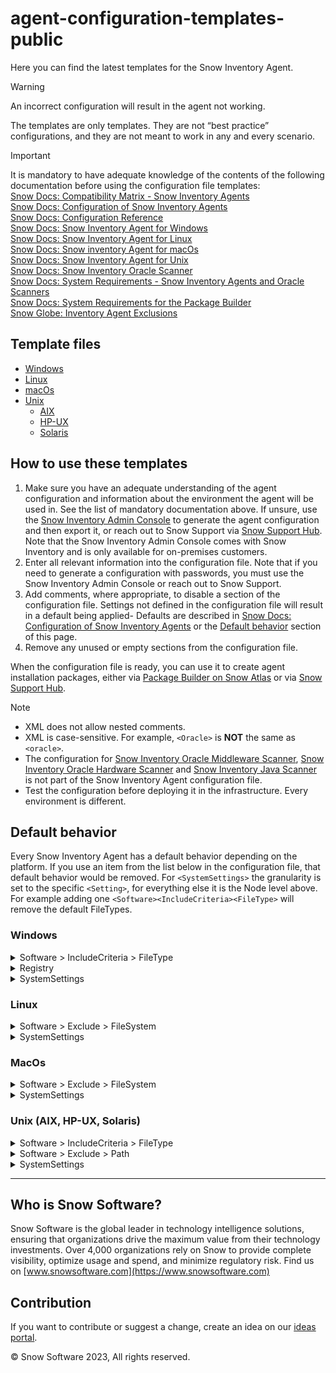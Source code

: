 # agent-configuration-templates-public

Here you can find the latest templates for the Snow Inventory Agent.

> [!WARNING]  
> An incorrect configuration will result in the agent not working.
>
> The templates are only templates. They are not “best practice” configurations, and they are not meant to work in any and every scenario.

> [!IMPORTANT]  
> It is mandatory to have adequate knowledge of the contents of the following documentation before using the configuration file templates:  
> [Snow Docs: Compatibility Matrix - Snow Inventory Agents](https://docs.snowsoftware.com/snow-compatibility-matrix/en/UUID-4d460220-56ef-9cc4-9ffe-ddd76ba92189.html)  
> [Snow Docs: Configuration of Snow Inventory Agents](https://docs.snowsoftware.com/snow-inventory-agents-and-oracle-scanners/en/UUID-c54938ea-877f-3e63-7948-57b1e654802f.html)  
> [Snow Docs: Configuration Reference](https://docs.snowsoftware.com/documentation-resources/snow-inventory/configuration-doc.html)  
> [Snow Docs: Snow Inventory Agent for Windows](https://docs.snowsoftware.com/snow-inventory-agents-and-oracle-scanners/en/UUID-a4ceda3e-9084-0bd8-c9c5-625964ee8e77.html)  
> [Snow Docs: Snow Inventory Agent for Linux](https://docs.snowsoftware.com/snow-inventory-agents-and-oracle-scanners/en/UUID-8143d4ba-088a-9fb8-c791-95e62b3e7ee4.html)  
> [Snow Docs: Snow inventory Agent for macOs](https://docs.snowsoftware.com/snow-inventory-agents-and-oracle-scanners/en/UUID-8f964073-e34f-01c6-e57c-76e648b015e8.html)  
> [Snow Docs: Snow Inventory Agent for Unix](https://docs.snowsoftware.com/snow-inventory-agents-and-oracle-scanners/en/UUID-93e9e6c7-33a0-0c85-c826-78f164c001ec.html)  
> [Snow Docs: Snow Inventory Oracle Scanner](https://docs.snowsoftware.com/snow-inventory-agents-and-oracle-scanners/en/UUID-a4e6b99f-a81d-42fd-5bb6-ebcf6dcb0e63.html)  
> [Snow Docs: System Requirements - Snow Inventory Agents and Oracle Scanners](https://docs.snowsoftware.com/snow-system-requirements/en/UUID-5e67847f-6c9b-5432-aa51-0fd32d9ce96c.html)  
> [Snow Docs: System Requirements for the Package Builder](https://docs.snowsoftware.com/snow-system-requirements/en/UUID-bf9d536d-bae2-2f07-2857-11ad85beee74.html)  
> [Snow Globe: Inventory Agent Exclusions](https://community.snowsoftware.com/s/article/Inventory-Agent-Exclusions)  

## Template files

- [Windows](/windows/snowagent.config)
- [Linux](/linux/snowagent.config)
- [macOs](/macos/snowagent.config)
- [Unix](/unix/snowagent.config)
  - [AIX](/unix/AIX/snowagent.config)
  - [HP-UX](/unix/HPUX/snowagent.config)
  - [Solaris](/unix/Solaris/snowagent.config)

## How to use these templates

1. Make sure you have an adequate understanding of the agent configuration and information about the environment the agent will be used in. See the list of mandatory documentation above. If unsure, use the [Snow Inventory Admin Console](https://docs.snowsoftware.com/snow-inventory-server/en/UUID-fdeec059-89bb-401e-5763-5719e89c79c2.html) to generate the agent configuration and then export it, or reach out to Snow Support via [Snow Support Hub](https://community.snowsoftware.com/s/support-hub). Note that the Snow Inventory Admin Console comes with Snow Inventory and is only available for on-premises customers.  
1. Enter all relevant information into the configuration file. Note that if you need to generate a configuration with passwords, you must use the Snow Inventory Admin Console or reach out to Snow Support.  
1. Add comments, where appropriate, to disable a section of the configuration file. Settings not defined in the configuration file will result in a default being applied- Defaults are described in [Snow Docs: Configuration of Snow Inventory Agents](https://docs.snowsoftware.com/snow-inventory-agents-and-oracle-scanners/en/UUID-c54938ea-877f-3e63-7948-57b1e654802f.html) or the [Default behavior](#default-behavior) section of this page.  
1. Remove any unused or empty sections from the configuration file.  

When the configuration file is ready, you can use it to create agent installation packages, either via [Package Builder on Snow Atlas](https://docs.snowsoftware.com/snow-atlas/en/UUID-7a0f8e25-6f02-b787-057d-ddf03c886e9c.html) or via [Snow Support Hub](https://community.snowsoftware.com/s/support-hub).

> [!Note]  
>
> - XML does not allow nested comments.  
> - XML is case-sensitive. For example, `<Oracle>` is **NOT** the same as `<oracle>`.  
> - The configuration for [Snow Inventory Oracle Middleware Scanner](https://docs.snowsoftware.com/snow-inventory-agents-and-oracle-scanners/en/UUID-7526d097-e486-f798-328f-b3aa7a5da385.html), [Snow Inventory Oracle Hardware Scanner](https://docs.snowsoftware.com/snow-inventory-agents-and-oracle-scanners/en/UUID-8f7ce834-805a-1a8b-6569-537844460727.html) and [Snow Inventory Java Scanner](https://docs.snowsoftware.com/snow-inventory-agents-and-oracle-scanners/en/UUID-29ad3c06-f149-1af4-c8b2-9b4de9e947f9.html) is not part of the Snow Inventory Agent configuration file.
> - Test the configuration before deploying it in the infrastructure. Every environment is different.

## Default behavior

Every Snow Inventory Agent has a default behavior depending on the platform. If you use an item from the list below in the configuration file, that default behavior would be removed. For `<SystemSettings>` the granularity is set to the specific `<Setting>`, for everything else it is the Node level above. For example adding one `<Software><IncludeCriteria><FileType>` will remove the default FileTypes.

### Windows

<details>
<summary>Software &gt; IncludeCriteria &gt; FileType</summary>

```xml
<Software>
    <IncludeCriteria>
      <FileType>exe</FileType>
      <FileType>wfd</FileType>
      <FileType>wfi</FileType>
      <FileType>wtd</FileType>
      <FileType>wti</FileType>
      <FileType>sys2</FileType>
      <FileType>lnk</FileType>
    </IncludeCriteria>
  </Software>
```

</details>


<details>
<summary>Registry</summary>

Please use the "Collect custom registry keys" Scanning Module referenced in [Snow Docs: Package Builder - Scanning Modules](https://docs.snowsoftware.com/snow-atlas/en/UUID-fbea6041-f6ea-480b-2b10-292936b39f46.html#UUID-fbea6041-f6ea-480b-2b10-292936b39f46_section-idm423333219851216) instead of adding additional registry queries. Otherwise you will lose

- Exchange Server details
- Windows Clustering details
- Virtual Machine details

and you would need to keep them updated manually.

</details>

<details>
<summary>SystemSettings</summary>

```xml
<SystemSettings>
    <Setting key="disable_all_updates" value="false" />
    <Setting key="env.is_virtual_desktop_infrastructure" value="false" />
    <Setting key="env.powershell_timeout" value="300000" />
    <Setting key="hardware.scan.device" value="true" />
    <Setting key="hardware.scan.displayadapter" value="true" />
    <Setting key="hardware.scan.enabled" value="true" />
    <Setting key="hardware.scan.expansionslot" value="true" />
    <Setting key="hardware.scan.keyboard" value="true" />
    <Setting key="hardware.scan.logicaldisk" value="true" />
    <Setting key="hardware.scan.memory" value="true" />
    <Setting key="hardware.scan.modem" value="true" />
    <Setting key="hardware.scan.monitor" value="true" />
    <Setting key="hardware.scan.mouse" value="true" />
    <Setting key="hardware.scan.multimedia" value="true" />
    <Setting key="hardware.scan.networkadapter" value="true" />
    <Setting key="hardware.scan.pci" value="true" />
    <Setting key="hardware.scan.physicaldisk" value="true" />
    <Setting key="hardware.scan.port" value="true" />
    <Setting key="hardware.scan.printer" value="true" />
    <Setting key="hardware.scan.processor" value="true" />
    <Setting key="hardware.scan.scsi" value="true" />
    <Setting key="hardware.scan.tapedrive" value="true" />
    <Setting key="hardware.scan.usb" value="true" />
    <Setting key="http.poll_interval" value="5400" />
    <Setting key="http.poll_variance" value="1800" />
    <Setting key="http.ssl_verify" value="true" />
    <Setting key="http.timeout" value="15" />
    <Setting key="legacy_webmetering.is_enabled" value="false" />
    <Setting key="log.append" value="false" />
    <Setting key="metering.is_enabled" value="true" />
    <Setting key="powershell.enabled" value="true" />
    <Setting key="powershell.encryption_key" value="" />
    <Setting key="privacy.hide_user" value="false" />
    <Setting key="privacy.hide_ip" value="false" />
    <Setting key="saas.edge.enabled" value="true" />
    <Setting key="saas.chrome.enabled" value="true" />
    <Setting key="saas.firefox.enabled" value="true" />
    <Setting key="send.max_scan_result_backlog_count" value="90" />
    <Setting key="software.scan.add_latency" value="0" />
    <Setting key="software.scan.custominfo" value="true" />
    <Setting key="software.scan.enabled" value="true" />
    <Setting key="software.scan.environmentvariables" value="true" />
    <Setting key="software.scan.fileshare" value="true" />
    <Setting key="software.scan.fonts" value="true" />
    <Setting key="software.scan.jar" value="true" />
    <Setting key="software.scan.loginuser" value="true" />
    <Setting key="software.scan.netclient" value="true" />
    <Setting key="software.scan.netprotocol" value="true" />
    <Setting key="software.scan.ntservice" value="true" />
    <Setting key="software.scan.odbc" value="true" />
    <Setting key="software.scan.swidtags" value="true" />
    <Setting key="software.scan.userscan" value="true" />
    <Setting key="software.scan.virtualsoftwareinfo" value="true" />
    <Setting key="wmi.poll_interval" value="15" />
</SystemSettings>
```

</details>

### Linux

<details>
<summary>Software &gt; Exclude &gt; FileSystem</summary>

To get the latest list of excluded file systems, check [Snow Docs: Snow Inventory Agent for Linux - File system types not scanned by the Agent](https://docs.snowsoftware.com/snow-inventory-agents-and-oracle-scanners/en/UUID-062baded-c442-e50e-2cd0-102c15e8e64b.html#UUID-062baded-c442-e50e-2cd0-102c15e8e64b_section-idm4662919877684832573844085199).

```xml
<Software>
    <Exclude>
        <FileSystem>binfmt_misc</FileSystem>
        <FileSystem>cifs</FileSystem>
        <FileSystem>devpts</FileSystem>
        <FileSystem>devtmpfs</FileSystem>
        <FileSystem>fuse</FileSystem>
        <FileSystem>fuse.gvfsd-fuse</FileSystem>
        <FileSystem>fuse.vmware-vmblock</FileSystem>
        <FileSystem>fuseblk</FileSystem>
        <FileSystem>nfs</FileSystem>
        <FileSystem>nfs4</FileSystem>
        <FileSystem>none</FileSystem>
        <FileSystem>panfs</FileSystem>
        <FileSystem>proc</FileSystem>
        <FileSystem>rpc-pipes</FileSystem>
        <FileSystem>smbfs</FileSystem>
        <FileSystem>sysfs</FileSystem>
        <FileSystem>tmpfs</FileSystem>
        <FileSystem>vmblock</FileSystem>
        <FileSystem>vmhgfs</FileSystem>
    </Exclude>
</Software>
```

</details>

<details>
<summary>SystemSettings</summary>

```xml
<SystemSettings>
    <Setting key="disable_all_updates" value="false" />
    <Setting key="env.allowonlyonescanperday" value="false"/>
    <Setting key="env.data_dir" value="data/"/>
    <Setting key="env.log_dir" value="data/"/>
    <Setting key="env.temp_dir" value="/tmp/snow/"/>
    <Setting key="http.ssl_verify" value="true" />
    <Setting key="http.timeout" value="15" />
    <Setting key="log.append" value="false" />
    <Setting key="saas.edge.enabled" value="true" />
    <Setting key="saas.chrome.enabled" value="true" />
    <Setting key="saas.firefox.enabled" value="true" />
    <Setting key="send.max_scan_result_backlog_count" value="90"/>
    <Setting key="software.scan.add_latency" value="0" />
    <Setting key="software.scan.dpkg" value="false" />
    <Setting key="software.scan.ignore_autofs_mounts" value="false" />
    <Setting key="software.scan.ignore_bind_mounts" value="false" />
    <Setting key="software.scan.jar" value="true" />
    <Setting key="software.scan.rpm" value="false" />
    <Setting key="software.scan.running_processes" value="true" />

</SystemSettings>
```
</details>

### MacOs

<details>
<summary>Software &gt; Exclude &gt; FileSystem</summary>

To get the latest list of excluded file systems, check [Snow Docs: Snow Inventory Agent for MacOs - File system types not scanned by the Agent](https://docs.snowsoftware.com/snow-inventory-agents-and-oracle-scanners/en/UUID-8adaed67-35d2-c537-46a5-f809fab188b7.html#UUID-8adaed67-35d2-c537-46a5-f809fab188b7_section-idm4555670506516832575095009411).

```xml
<Software>
    <Exclude>
        <FileSystem>cifs</FileSystem>
        <FileSystem>nfs4</FileSystem>
        <FileSystem>devfs</FileSystem>
        <FileSystem>none</FileSystem>
        <FileSystem>fuseblk</FileSystem>
        <FileSystem>smbfs</FileSystem>
        <FileSystem>mtmfs</FileSystem>
        <FileSystem>vmhgfs</FileSystem>
        <FileSystem>nfs</FileSystem>
        <FileSystem>devfs</FileSystem>
    </Exclude>
</Software>
```

</details>

<details>
<summary>SystemSettings</summary>

```xml
<SystemSettings>
    <Setting key="disable_all_updates" value="false" />
    <Setting key="env.allowonlyonescanperday" value="false"/>
    <Setting key="env.data_dir" value="data/"/>
    <Setting key="env.log_dir" value="data/"/>
    <Setting key="env.temp_dir" value="/tmp/snow/"/>
    <Setting key="http.ssl_verify" value="false" />
    <Setting key="http.timeout" value="15" />
    <Setting key="log.append" value="false" />
    <Setting key="privacy.hide_ip" value="false" />
    <Setting key="privacy.hide_user" value="false" />
    <Setting key="saas.edge.enabled" value="true" />
    <Setting key="saas.chrome.enabled" value="true" />
    <Setting key="saas.chrome.enterprise.installation" value="true" />
    <Setting key="saas.firefox.enabled" value="true" />
    <Setting key="send.max_scan_result_backlog_count" value="90"/>
    <Setting key="software.scan.add_latency" value="0" />
    <Setting key="software.scan.jar" value="true" />
</SystemSettings>
```

</details>

### Unix (AIX, HP-UX, Solaris)

<details>
<summary>Software &gt; IncludeCriteria &gt; FileType</summary>

```xml
<Software>
    <IncludeCriteria>
        <FileType>ELF*executable*</FileType>
        <FileType>64-bit XCOFF executable*</FileType>
        <FileType>executable (RISC System/6000)*</FileType>
        <FileType>PA-RISC*executable*</FileType>
        <FileType>java*</FileType>
    </IncludeCriteria>
</Software>
```

</details>

<details>
<summary>Software &gt; Exclude &gt; Path</summary>

```xml
<Software>
    <Exclude>
        <Path>/tmp*</Path>
        <Path>/var/tmp*</Path>
        <Path>*.au</Path>
        <Path>*.bmp</Path>
        <Path>*.bmu</Path>
        <Path>*.cfg</Path>
        <Path>*.class</Path>
        <Path>*.conf</Path>
        <Path>*.csm</Path>
        <Path>*.css</Path>
        <Path>*.dic</Path>
        <Path>*.enc</Path>
        <Path>*.gif</Path>
        <Path>*.h</Path>
        <Path>*.htm</Path>
        <Path>*.html</Path>
        <Path>*.jpg</Path>
        <Path>*.js</Path>
        <Path>*.log</Path>
        <Path>*.mo</Path>
        <Path>*.mof</Path>
        <Path>*.packlist</Path>
        <Path>*.pcf</Path>
        <Path>*.pc</Path>
        <Path>*.pf</Path>
        <Path>*.pl</Path>
        <Path>*.png</Path>
        <Path>*.po</Path>
        <Path>*.properties</Path>
        <Path>*.rdf</Path>
        <Path>*.sdl</Path>
        <Path>*.so</Path>
        <Path>*.sql</Path>
        <Path>*.ttf</Path>
        <Path>*.txe</Path>
        <Path>*.txt</Path>
        <Path>*.utf8</Path>
        <Path>*.xml</Path>
        <Path>*.xpt</Path>
        <Path>*.zip</Path>
        <Path>*/oracle/*/audit*</Path>
    </Exclude>
</Software>
```

</details>

<details>
<summary>SystemSettings</summary>

```xml
<SystemSettings>
    <Setting key="disable_all_updates" value="false" />
    <Setting key="env.allowonlyonescanperday" value="false"/>
    <Setting key="env.data_dir" value="data/"/>
    <Setting key="env.log_dir" value="data/"/>
    <Setting key="env.temp_dir" value="/tmp/snow/"/>
    <Setting key="http.ssl_verify" value="true" />
    <Setting key="http.timeout" value="15" />
    <Setting key="log.append" value="false" />
    <Setting key="privacy.hide_ip" value="false" />
    <Setting key="privacy.hide_user" value="false" />
    <Setting key="send.max_scan_result_backlog_count" value="90"/>
    <Setting key="software.scan.add_latency" value="0" />
    <Setting key="software.scan.ips" value="true" />
    <Setting key="software.scan.lpp" value="true" />
    <Setting key="software.scan.running_processes" value="true" />
    <Setting key="software.scan.sd" value="true" />
    <Setting key="software.scan.svr4" value="true" />
</SystemSettings>
```

</details>

---

## Who is Snow Software?

Snow Software is the global leader in technology intelligence solutions, ensuring that organizations drive the maximum value from their technology investments. Over 4,000 organizations rely on Snow to provide complete visibility, optimize usage and spend, and minimize regulatory risk.
Find us on [www.snowsoftware.com](https://www.snowsoftware.com)

## Contribution

If you want to contribute or suggest a change, create an idea on our [ideas portal](https://ideas.snowsoftware.com).  

&copy; Snow Software 2023, All rights reserved.
